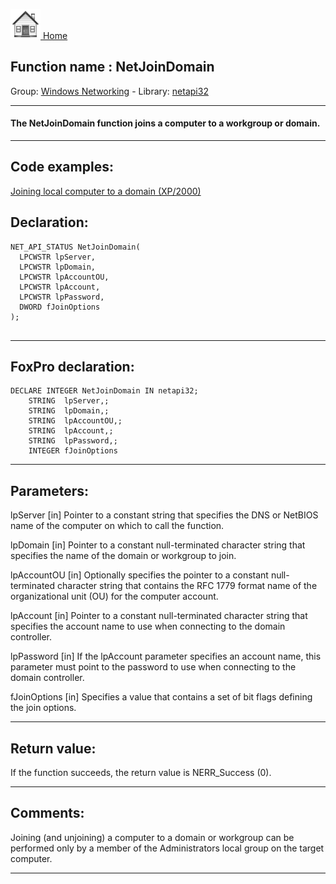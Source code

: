 [<img src="../../images/home.png"> Home ](https://github.com/VFPX/Win32API)  

## Function name : NetJoinDomain
Group: [Windows Networking](../../functions_group.md#Windows_Networking)  -  Library: [netapi32](../../../libraries.md#netapi32)  
***  


#### The NetJoinDomain function joins a computer to a workgroup or domain.

***  


## Code examples:
[Joining local computer to a domain (XP/2000)](../../samples/sample_439.md)  

## Declaration:
```foxpro  
NET_API_STATUS NetJoinDomain(
  LPCWSTR lpServer,
  LPCWSTR lpDomain,
  LPCWSTR lpAccountOU,
  LPCWSTR lpAccount,
  LPCWSTR lpPassword,
  DWORD fJoinOptions
);
  
```  
***  


## FoxPro declaration:
```foxpro  
DECLARE INTEGER NetJoinDomain IN netapi32;
	STRING  lpServer,;
	STRING  lpDomain,;
	STRING  lpAccountOU,;
	STRING  lpAccount,;
	STRING  lpPassword,;
	INTEGER fJoinOptions  
```  
***  


## Parameters:
lpServer 
[in] Pointer to a constant string that specifies the DNS or NetBIOS name of the computer on which to call the function.

lpDomain 
[in] Pointer to a constant null-terminated character string that specifies the name of the domain or workgroup to join. 

lpAccountOU 
[in] Optionally specifies the pointer to a constant null-terminated character string that contains the RFC 1779 format name of the organizational unit (OU) for the computer account.

lpAccount 
[in] Pointer to a constant null-terminated character string that specifies the account name to use when connecting to the domain controller. 

lpPassword 
[in] If the lpAccount parameter specifies an account name, this parameter must point to the password to use when connecting to the domain controller.

fJoinOptions 
[in] Specifies a value that contains a set of bit flags defining the join options.  
***  


## Return value:
If the function succeeds, the return value is NERR_Success (0).  
***  


## Comments:
Joining (and unjoining) a computer to a domain or workgroup can be performed only by a member of the Administrators local group on the target computer.   
  
***  

